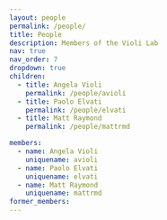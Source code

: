 ```yaml
---
layout: people
permalink: /people/
title: People
description: Members of the Violi Lab
nav: true
nav_order: 7
dropdown: true
children:
  - title: Angela Violi
    permalink: /people/avioli
  - title: Paolo Elvati
    permalink: /people/elvati
  - title: Matt Raymond
    permalink: /people/mattrmd

members:
  - name: Angela Violi
    uniquename: avioli
  - name: Paolo Elvati
    uniquename: elvati
  - name: Matt Raymond
    uniquename: mattrmd
former_members:
---
```

